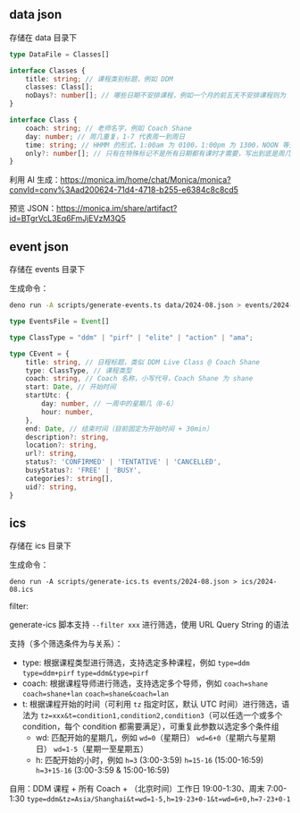 ## data json

存储在 data 目录下

```ts
type DataFile = Classes[]

interface Classes {
    title: string; // 课程类别标题，例如 DDM
    classes: Class[];
    noDays?: number[]; // 哪些日期不安排课程，例如一个月的前五天不安排课程则为 [1,2,3,4,5]
}

interface Class {
    coach: string; // 老师名字，例如 Coach Shane
    day: number; // 周几重复，1-7 代表周一到周日
    time: string; // HHMM 的形式，1:00am 为 0100，1:00pm 为 1300，NOON 等无确切时间的使用一个最合适的值，
    only?: number[]; // 只有在特殊标记不是所有日期都有课时才需要，写出到底是周几上课的日期，例如 August 9th and 23rd 则为 [9, 23]
}
```

利用 AI 生成：https://monica.im/home/chat/Monica/monica?convId=conv%3Aad200624-71d4-4718-b255-e6384c8c8cd5

预览 JSON：https://monica.im/share/artifact?id=BTgrVcL3Eq6FmJjEVzM3Q5

## event json

存储在 events 目录下

生成命令：

```bash
deno run -A scripts/generate-events.ts data/2024-08.json > events/2024-08.json
```

```ts
type EventsFile = Event[]

type ClassType = "ddm" | "pirf" | "elite" | "action" | "ama";

type CEvent = {
    title: string, // 日程标题，类似 DDM Live Class @ Coach Shane
    type: ClassType, // 课程类型
    coach: string, // Coach 名称，小写代号，Coach Shane 为 shane
    start: Date, // 开始时间
    startUtc: {
        day: number, // 一周中的星期几（0-6）
        hour: number,
    },
    end: Date, // 结束时间（目前固定为开始时间 + 30min）
    description?: string,
    location?: string,
    url?: string,
    status?: 'CONFIRMED' | 'TENTATIVE' | 'CANCELLED',
    busyStatus?: 'FREE' | 'BUSY',
    categories?: string[],
    uid?: string,
}
```

## ics

存储在 ics 目录下

生成命令：

```
deno run -A scripts/generate-ics.ts events/2024-08.json > ics/2024-08.ics
```

filter:

generate-ics 脚本支持 `--filter xxx` 进行筛选，使用 URL Query String 的语法

支持（多个筛选条件为与关系）：
- type: 根据课程类型进行筛选，支持选定多种课程，例如 `type=ddm` `type=ddm+pirf` `type=ddm&type=pirf` 
- coach: 根据课程导师进行筛选，支持选定多个导师，例如 `coach=shane` `coach=shane+lan` `coach=shane&coach=lan`
- t: 根据课程开始的时间（可利用 `tz` 指定时区，默认 UTC 时间）进行筛选，语法为 `tz=xxx&t=condition1,condition2,condition3`（可以任选一个或多个 condition，每个 condition 都需要满足），可重复此参数以选定多个条件组
    - wd: 匹配开始的星期几，例如 `wd=0`（星期日） `wd=6+0`（星期六与星期日） `wd=1-5`（星期一至星期五）
    - h: 匹配开始的小时，例如 `h=3` (3:00-3:59) `h=15-16` (15:00-16:59) `h=3+15-16` (3:00-3:59 & 15:00-16:59)

自用：DDM 课程 + 所有 Coach + （北京时间）工作日 19:00-1:30、周末 7:00-1:30 `type=ddm&tz=Asia/Shanghai&t=wd=1-5,h=19-23+0-1&t=wd=6+0,h=7-23+0-1`